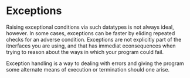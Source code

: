 # Exceptions

Raising exceptional conditions via such datatypes is not always ideal, however.
In some cases, exceptions can be faster by eliding repeated checks for an
adverse condition. Exceptions are not explicitly part of the itnerfaces you are
using, and that has immediat econsequences when trying to reason about the ways
in which your program could fail. 

Exception handling is a way to dealing with errors and giving the program some
alternate means of execution or termination should one arise.

